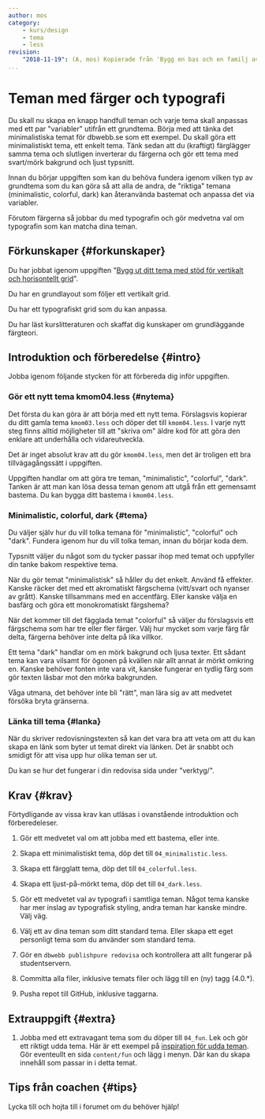 ```yaml
---
author: mos
category:
    - kurs/design
    - tema
    - less
revision:
    "2018-11-19": (A, mos) Kopierade från 'Bygg en bas och en familj av teman' samt omskriven för design v2.
...
```

Teman med färger och typografi
===================================

Du skall nu skapa en knapp handfull teman och varje tema skall anpassas med ett par "variabler" utifrån ett grundtema. Börja med att tänka det minimalistiska temat för dbwebb.se som ett exempel. Du skall göra ett minimalistiskt tema, ett enkelt tema. Tänk sedan att du (kraftigt) färglägger samma tema och slutligen inverterar du färgerna och gör ett tema med svart/mörk bakgrund och ljust typsnitt.

Innan du börjar uppgiften som kan du behöva fundera igenom vilken typ av grundtema som du kan göra så att alla de andra, de "riktiga" temana (minimalistic, colorful, dark) kan återanvända bastemat och anpassa det via variabler.

Förutom färgerna så jobbar du med typografin och gör medvetna val om typografin som kan matcha dina teman.

<!--more-->



Förkunskaper {#forkunskaper}
-----------------------

Du har jobbat igenom uppgiften "[Bygg ut ditt tema med stöd för vertikalt och horisontellt grid](uppgift/bygg-ett-tema-med-vertikalt-och-horisontellt-grid)".

Du har en grundlayout som följer ett vertikalt grid.

Du har ett typografiskt grid som du kan anpassa.

Du har läst kurslitteraturen och skaffat dig kunskaper om grundläggande färgteori.



Introduktion och förberedelse {#intro}
-----------------------

Jobba igenom följande stycken för att förbereda dig inför uppgiften.



### Gör ett nytt tema kmom04.less {#nytema}

Det första du kan göra är att börja med ett nytt tema. Förslagsvis kopierar du ditt gamla tema `kmom03.less` och döper det till `kmom04.less`. I varje nytt steg finns alltid möjligheter till att "skriva om" äldre kod för att göra den enklare att underhålla och vidareutveckla.

Det är inget absolut krav att du gör `kmom04.less`, men det är troligen ett bra tillvägagångssätt i uppgiften.

Uppgiften handlar om att göra tre teman, "minimalistic", "colorful", "dark". Tanken är att man kan lösa dessa teman genom att utgå från ett gemensamt bastema. Du kan bygga ditt bastema i `kmom04.less`.



### Minimalistic, colorful, dark {#tema}

Du väljer själv hur du vill tolka temana för "minimalistic", "colorful" och "dark". Fundera igenom hur du vill tolka teman, innan du börjar koda dem.

Typsnitt väljer du något som du tycker passar ihop med temat och uppfyller din tanke bakom respektive tema.

När du gör temat "minimalistisk" så håller du det enkelt. Använd få effekter. Kanske räcker det med ett akromatiskt färgschema (vitt/svart och nyanser av grått). Kanske tillsammans med en accentfärg. Eller kanske välja en basfärg och göra ett monokromatiskt färgshema? 

När det kommer till det fägglada temat "colorful" så väljer du förslagsvis ett färgschema som har tre eller fler färger. Välj hur mycket som varje färg får delta, färgerna behöver inte delta på lika villkor.

Ett tema "dark" handlar om en mörk bakgrund och ljusa texter. Ett sådant tema kan vara vilsamt för ögonen på kvällen när allt annat är mörkt omkring en. Kanske behöver fonten inte vara vit, kanske fungerar en tydlig färg som gör texten läsbar mot den mörka bakgrunden.

Våga utmana, det behöver inte bli "rätt", man lära sig av att medvetet försöka bryta gränserna.



### Länka till tema {#lanka}

När du skriver redovisningstexten så kan det vara bra att veta om att du kan skapa en länk som byter ut temat direkt via länken. Det är snabbt och smidigt för att visa upp hur olika teman ser ut.

Du kan se hur det fungerar i din redovisa sida under "verktyg/".



Krav {#krav}
-----------------------

Förtydligande av vissa krav kan utläsas i ovanstående introduktion och förberedeleser.

1. Gör ett medvetet val om att jobba med ett bastema, eller inte.

1. Skapa ett minimalistiskt tema, döp det till `04_minimalistic.less`.

1. Skapa ett färgglatt tema, döp det till `04_colorful.less`.

1. Skapa ett ljust-på-mörkt tema, döp det till `04_dark.less`.

1. Gör ett medvetet val av typografi i samtliga teman. Något tema kanske har mer inslag av typografisk styling, andra teman har kanske mindre. Välj väg.

1. Välj ett av dina teman som ditt standard tema. Eller skapa ett eget personligt tema som du använder som standard tema.

1. Gör en `dbwebb publishpure redovisa` och kontrollera att allt fungerar på studentservern.

1. Committa alla filer, inklusive temats filer och lägg till en (ny) tagg (4.0.\*).

1. Pusha repot till GitHub, inklusive taggarna.



Extrauppgift {#extra}
-----------------------

1. Jobba med ett extravagant tema som du döper till `04_fun`. Lek och gör ett riktigt udda tema. Här är ett exempel på [inspiration för udda teman](t/7444). Gör eventeullt en sida `content/fun` och lägg i menyn. Där kan du skapa innehåll som passar in i detta temat.



Tips från coachen {#tips}
-----------------------

Lycka till och hojta till i forumet om du behöver hjälp!

